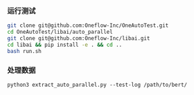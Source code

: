 
### 运行测试
```bash
git clone git@github.com:Oneflow-Inc/OneAutoTest.git
cd OneAutoTest/libai/auto_parallel
git clone git@github.com:Oneflow-Inc/libai.git
cd libai && pip install -e . && cd ..
bash run.sh
```

### 处理数据
`python3 extract_auto_parallel.py --test-log /path/to/bert/`
